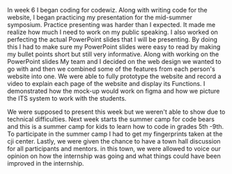 In week 6 I began coding for codewiz. Along with writing code for the website, I began practicing my presentation for the mid-summer symposium.
Practice presenting was harder than I expected. It made me realize how much I need to work on my public speaking. I also worked on perfecting the actual
PowerPoint slides that I will be presenting. By doing this I had to make sure my PowerPoint slides were easy to read by making my bullet points short but 
still very informative. Along with working on the PowerPoint slides My team and I decided on the web design we wanted to go with and then we combined some 
of the features from each person's website into one. We were able to fully prototype the website and record a video to explain each page of the website and 
display its Functions. I demonstrated how the mock-up would work on figma and how we picture the ITS system to work with the students.

We were supposed to present this week but we weren't able to show due to technical difficulties. Next week starts the summer camp for code bears and this is 
a summer camp for kids to learn how to code in grades 5th -9th. To participate in the summer camp I had to get my fingerprints taken at the cji center. Lastly,
we were given the chance to have a town hall discussion for all participants and mentors. in this town, we were allowed to voice our opinion on how
the internship was going and what things could have been improved in the internship.
